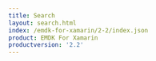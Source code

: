 ```yaml
---
title: Search
layout: search.html
index: /emdk-for-xamarin/2-2/index.json
product: EMDK For Xamarin
productversion: '2.2'
---
```














